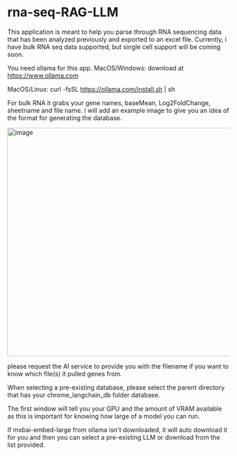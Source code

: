 # rna-seq-RAG-LLM
This application is meant to help you parse through RNA sequencing data that has been analyzed previously and exported to an excel file. Currently, i have bulk RNA seq data supported, but single cell support will be coming soon.

You need ollama for this app. 
MacOS/Windows: download at https://www.ollama.com

MacOS/Linux: curl -fsSL https://ollama.com/install.sh | sh

For bulk RNA it grabs your gene names, baseMean, Log2FoldChange, sheetname and file name. I will add an example image to give you an idea of the format for generating the database. 

<img width="518" alt="image" src="https://github.com/user-attachments/assets/ced2efa5-a585-45c3-830b-d44c447760bb" />


please request the AI service to provide you with the filename if you want to know which file(s) it pulled genes from.

When selecting a pre-existing database, please select the parent directory that has your chrome_langchain_db folder database.

The first window will tell you your GPU and the amount of VRAM available as this is important for knowing how large of a model you can run. 

If mxbai-embed-large from ollama isn't downloaded, it will auto download it for you and then you can select a pre-existing LLM or download from the list provided. 


